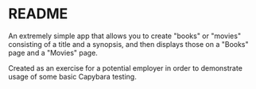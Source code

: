 # README

An extremely simple app that allows you to create "books" or "movies" consisting of a title and a synopsis, and then displays those on a "Books" page and a "Movies" page.

Created as an exercise for a potential employer in order to demonstrate usage of some basic Capybara testing.

